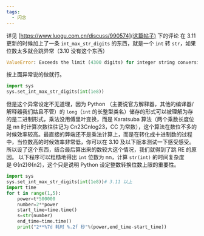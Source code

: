 ```yaml
---
tags:
  - 闪念
---
```

详见 [https://www.luogu.com.cn/discuss/990574](这篇帖子) 下的评论
在 3.11 更新的时候加上了一条 `int_max_str_digits` 的东西，就是一个 `int` 转 `str`，如果位数太多就会跳异常（3.10 没有这个东西）
```python
ValueError: Exceeds the limit (4300 digits) for integer string conversion; use sys.set_int_max_str_digits() to increase the limit
```
按上面异常说的做就行。
```python
import sys
sys.set_int_max_str_digits(int(1e8))
```
但是这个异常设定不无道理，因为 Python （主要说官方解释器，其他的编译器/解释器我们姑且不管）的 `long`（`int` 的长整型类名）储存的形式可以被理解为存的是二进制形式，乘法没用傅里叶变换，而是 Karatsuba 算法（两个乘数长度位是 nn 时计算次数往往记为 Cn2⁡3Cnlog2​⁡3，CC 为常数），这个算法在数位不多的时候效率较高。最直接的弊端还不是乘法计算上，而是在转化成十进制数的过程中，当位数高的时候效率非常低，你可以在 3.10 及以下版本测试一下感受感受。所以设了这个东西，结合最后算出来的数较大这个情况，我们就得到了跳 RE 的原因。
以下程序可以粗糙地得出 `int` 位数为 nn，计算 `str(int)` 的时间复杂度是 Θ(n2)Θ(n2)，这个只是说明 Python 设定整数转换位数上限的重要性。
```python
import sys
sys.set_int_max_str_digits(int(1e8))# 3.11 以上
import time
for t in range(1,5):
	power=t*500000
	number=2**power
	start_time=time.time()
	s=str(number)
	end_time=time.time()
	print("2**%7d 耗时 %.2f 秒"%(power,end_time-start_time))
```
